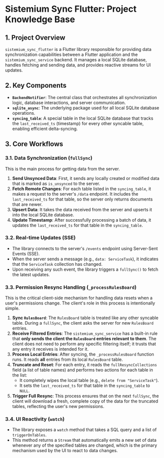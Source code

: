 # Sistemium Sync Flutter: Project Knowledge Base

## 1. Project Overview

`sistemium_sync_flutter` is a Flutter library responsible for providing data synchronization capabilities between a Flutter application and the `sistemium_sync_service` backend. It manages a local SQLite database, handles fetching and sending data, and provides reactive streams for UI updates.

## 2. Key Components

- **`BackendNotifier`**: The central class that orchestrates all synchronization logic, database interactions, and server communication.
- **`sqlite_async`**: The underlying package used for all local SQLite database operations.
- **`syncing_table`**: A special table in the local SQLite database that tracks the `last_received_ts` (timestamp) for every other syncable table, enabling efficient delta-syncing.

## 3. Core Workflows

### 3.1. Data Synchronization (`fullSync`)

This is the main process for getting data from the server.

1.  **Send Unsynced Data**: First, it sends any locally created or modified data that is marked as `is_unsynced` to the server.
2.  **Fetch Remote Changes**: For each table listed in the `syncing_table`, it makes a request to the server's `/data` endpoint. It includes the `last_received_ts` for that table, so the server only returns documents that are newer.
3.  **Upsert Data**: It takes the data received from the server and upserts it into the local SQLite database.
4.  **Update Timestamp**: After successfully processing a batch of data, it updates the `last_received_ts` for that table in the `syncing_table`.

### 3.2. Real-time Updates (SSE)

- The library connects to the server's `/events` endpoint using Server-Sent Events (SSE).
- When the server sends a message (e.g., `data: ServiceTask`), it indicates that the `ServiceTask` collection has changed.
- Upon receiving any such event, the library triggers a `fullSync()` to fetch the latest updates.

### 3.3. Permission Resync Handling (`_processRulesBoard`)

This is the critical client-side mechanism for handling data resets when a user's permissions change. The client's role in this process is intentionally simple.

1.  **Sync `RulesBoard`**: The `RulesBoard` table is treated like any other syncable table. During a `fullSync`, the client asks the server for new `RulesBoard` entries.
2.  **Receive Filtered Entries**: The `sistemium_sync_service` has a built-in rule that **only sends the client the `RulesBoard` entries relevant to them**. The client does not need to perform any specific filtering itself; it trusts that any entry it receives is intended for it.
3.  **Process Local Entries**: After syncing, the `_processRulesBoard` function runs. It reads **all** entries from its local `RulesBoard` table.
4.  **Truncate and Reset**: For each entry, it reads the `fullResyncCollections` field (a list of table names) and performs two actions for each table in the list:
    - It completely wipes the local table (e.g., `delete from "ServiceTask"`).
    - It sets the `last_received_ts` for that table in the `syncing_table` to `NULL`.
5.  **Trigger Full Resync**: This process ensures that on the next `fullSync`, the client will download a fresh, complete copy of the data for the truncated tables, reflecting the user's new permissions.

### 3.4. UI Reactivity (`watch`)

- The library exposes a `watch` method that takes a SQL query and a list of `triggerOnTables`.
- This method returns a `Stream` that automatically emits a new set of data whenever any of the specified tables are changed, which is the primary mechanism used by the UI to react to data changes.